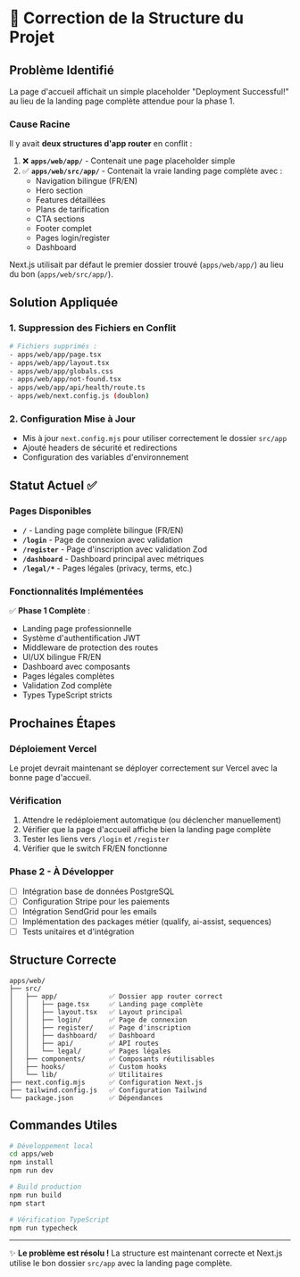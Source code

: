 # 🔧 Correction de la Structure du Projet

## Problème Identifié

La page d'accueil affichait un simple placeholder "Deployment Successful!" au lieu de la landing page complète attendue pour la phase 1.

### Cause Racine

Il y avait **deux structures d'app router** en conflit :

1. ❌ **`apps/web/app/`** - Contenait une page placeholder simple
2. ✅ **`apps/web/src/app/`** - Contenait la vraie landing page complète avec :
   - Navigation bilingue (FR/EN)
   - Hero section
   - Features détaillées  
   - Plans de tarification
   - CTA sections
   - Footer complet
   - Pages login/register
   - Dashboard

Next.js utilisait par défaut le premier dossier trouvé (`apps/web/app/`) au lieu du bon (`apps/web/src/app/`).

## Solution Appliquée

### 1. Suppression des Fichiers en Conflit

```bash
# Fichiers supprimés :
- apps/web/app/page.tsx
- apps/web/app/layout.tsx  
- apps/web/app/globals.css
- apps/web/app/not-found.tsx
- apps/web/app/api/health/route.ts
- apps/web/next.config.js (doublon)
```

### 2. Configuration Mise à Jour

- Mis à jour `next.config.mjs` pour utiliser correctement le dossier `src/app`
- Ajouté headers de sécurité et redirections
- Configuration des variables d'environnement

## Statut Actuel ✅

### Pages Disponibles

- **`/`** - Landing page complète bilingue (FR/EN)
- **`/login`** - Page de connexion avec validation
- **`/register`** - Page d'inscription avec validation Zod
- **`/dashboard`** - Dashboard principal avec métriques
- **`/legal/*`** - Pages légales (privacy, terms, etc.)

### Fonctionnalités Implémentées

✅ **Phase 1 Complète** :
- Landing page professionnelle
- Système d'authentification JWT
- Middleware de protection des routes
- UI/UX bilingue FR/EN
- Dashboard avec composants
- Pages légales complètes
- Validation Zod complète
- Types TypeScript stricts

## Prochaines Étapes

### Déploiement Vercel

Le projet devrait maintenant se déployer correctement sur Vercel avec la bonne page d'accueil.

### Vérification

1. Attendre le redéploiement automatique (ou déclencher manuellement)
2. Vérifier que la page d'accueil affiche bien la landing page complète
3. Tester les liens vers `/login` et `/register`
4. Vérifier que le switch FR/EN fonctionne

### Phase 2 - À Développer

- [ ] Intégration base de données PostgreSQL
- [ ] Configuration Stripe pour les paiements
- [ ] Intégration SendGrid pour les emails
- [ ] Implémentation des packages métier (qualify, ai-assist, sequences)
- [ ] Tests unitaires et d'intégration

## Structure Correcte

```
apps/web/
├── src/
│   ├── app/             ✅ Dossier app router correct
│   │   ├── page.tsx     ✅ Landing page complète
│   │   ├── layout.tsx   ✅ Layout principal
│   │   ├── login/       ✅ Page de connexion
│   │   ├── register/    ✅ Page d'inscription
│   │   ├── dashboard/   ✅ Dashboard
│   │   ├── api/         ✅ API routes
│   │   └── legal/       ✅ Pages légales
│   ├── components/      ✅ Composants réutilisables
│   ├── hooks/           ✅ Custom hooks
│   └── lib/             ✅ Utilitaires
├── next.config.mjs      ✅ Configuration Next.js
├── tailwind.config.js   ✅ Configuration Tailwind
└── package.json         ✅ Dépendances
```

## Commandes Utiles

```bash
# Développement local
cd apps/web
npm install
npm run dev

# Build production
npm run build
npm start

# Vérification TypeScript
npm run typecheck
```

---

✨ **Le problème est résolu !** La structure est maintenant correcte et Next.js utilise le bon dossier `src/app` avec la landing page complète.